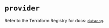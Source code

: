 # `provider`

Refer to the Terraform Registry for docs: [`datadog`](https://registry.terraform.io/providers/datadog/datadog/3.56.0/docs).
